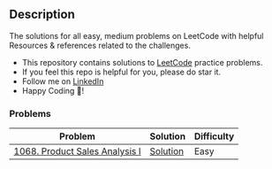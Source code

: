 ## Description
The solutions for all easy, medium problems on LeetCode with helpful Resources & references related to the challenges.

- This repository contains solutions to [LeetCode](https://leetcode.com) practice problems.
- If you feel this repo is helpful for you, please do star it.
- Follow me on [LinkedIn](https://www.linkedin.com/in/priyank-goswami-711495247)
- Happy Coding 🥳!


### Problems
| Problem | Solution | Difficulty |
|--|--|--|
| [1068. Product Sales Analysis I](https://leetcode.com/problems/product-sales-analysis-i/) | [Solution](https://github.com/CodeWithPriyank/leetcode_solutions/blob/main/MYSQL/1068.%20Product%20Sales%20Analysis%20I.sql) | Easy |
